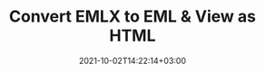 ---
############################# Static ############################
layout: "autogen"
date: 2021-10-02T14:22:14+03:00
draft: false
path: "total/net/conversion/emlx-to-eml/"

############################# Head ############################
head_title: "Convert EMLX to EML in C# VB.NET & View as HTML"
head_description: "Code example to convert EMLX to EML and 100+ other file formats in .NET (C#, VB.NET, ASP.NET & .NET Core) applications. Display the Converted EML document as HTML viewer."

############################# Header ############################
title: "Convert EMLX to EML & View as HTML"
description: "Programmatically convert EMLX to EML in .NET applications using flexible options to customize the resultant document. Convert the complete document or specific pages based on page numbers or selective page ranges using the .NET document conversion library."

############################# SubMenu ############################
submenu:
    enable: false

############################# Content ############################
content:
    enable: true
    block:
    - title_left: "EMLX to EML Conversion in C# .NET"
      content_left: |
          EMLX to EML file conversion using C#. Add watermark and view the converted document as HTML without using any external software.

          -   Create **Converter** object to convert EMLX document
          -   Set the convert options for EML format
          -   Call **Convert** method of **Converter** class instance for conversion to EML
          -   Set options for HTML viewer
          -   Create **Viewer** object to view converted EML as HTML
          
      title_right: "Convert Whole Document or Specific Pages"
      content_right: |
          You require `GroupDocs.Conversion` & `GroupDocs.Viewer` namespaces to convert between a wide range of popular document types such as PDF, Microsoft Word, Excel, PowerPoint, Project, Outlook, HTML, diagrams and image file formats. Explore other [.NET APIs for Office documents](https://products.conholdate.com/total/net/) as offered by Conholdate.Total.
          
          Get the respective assembly files from the [downloads](https://downloads.conholdate.com/total/net) or fetch the whole package from [Nuget](https://www.nuget.org/packages/Conholdate.Total/) to add 'Conholdate.Total` directly in your workspace.
          
      code: |
          ```cs {linenos=false}
          // Convert EMLX to EML using GroupDocs.Conversion API
          // Create Converter object to convert EMLX document
          using (Converter converter = new Converter("input.emlx"))
          {
              // set the convert options for EML format
              var convertOptions = converter.GetPossibleConversions()["eml"].ConvertOptions;

              // convert to EML format
              converter.Convert("output.eml", convertOptions);
          }

          // Set options for HTML viewer
          HtmlViewOptions viewOptions = HtmlViewOptions.ForEmbeddedResources("output{0}.html");

          // Create Viewer object to view converted EML as HTML
          using (Viewer viewer = new Viewer("output.eml"))
          {
              viewer.View(viewOptions);
          }
          ```
    - title_left: "Add Watermark to Converted EML in C#"
      content_left: |
          Accurately convert documents (EMLX to EML) exactly as the original file and apply text or image watermarks to the converted document pages using C# .NET.

          -   Create **Converter** object to convert EMLX document
          -   Create new instance of **WatermarkOptions** class
          -   Specify watermark properties (color, width, text, image etc)
          -   Instantiate the proper **ConvertOptions** class
          -   Set **Watermark** property of the **ConvertOptions** instance
          -   Call **Convert** method of **Converter** class instance for conversion to EML
        
      title_right: "Source Document Information Extraction"
      content_right: |
          The documents information extraction feature not only allows getting the basic information about the source document file but it also supports extracting some valuable file-format specific information such as project start and end dates of a Microsoft Project file, any printing restrictions on a PDF document, list of folders enclosed in an Outlook data file etc. 

          Convert popular document file formats on different operating systems such as Windows, Linux or macOS while using platforms such as Windows Azure, Mono and Xamarin.
          
      code: |
          ```cs {linenos=false}
          // Create Converter object to convert EMLX document
          using (Converter converter = new Converter("input.emlx"))
          {
              // Create new instance of WatermarkOptions class
              WatermarkOptions watermark = new WatermarkOptions
              {
                  Text = "Sample watermark",
                  Color = Color.Red,
                  Width = 100,
                  Height = 100,
                  Background = true
              };

              // Instantiate the proper ConvertOptions class
              PdfConvertOptions options = new PdfConvertOptions
              {
                  Watermark = watermark
              };

              // convert to EML format
              converter.Convert("output.eml", options);
          }
          ```
############################# About Formats ############################
about_formats:
    enable: false
############################# More Formats ############################
more_formats:
    enable: true
    auto: false
    other_out_formats: PDF DOCX DOT DOTX DOTM TXT RTF HTML MHTML XLS XLSX XLSM XLT XLTX XLTM CSV DIF PPT PPTX PPS PPSX POT POTX POTM ODT OTT OTP ODP ODS EMZ WMZ SVGZ TEX DCM WMF BMP PNG GIF JPEG TIFF
############################# Back to top ###############################
back_to_top:
  enable: true
---